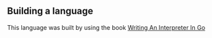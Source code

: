 ## Building a language

This language was built by using the book [Writing An Interpreter In Go](https://interpreterbook.com/)
